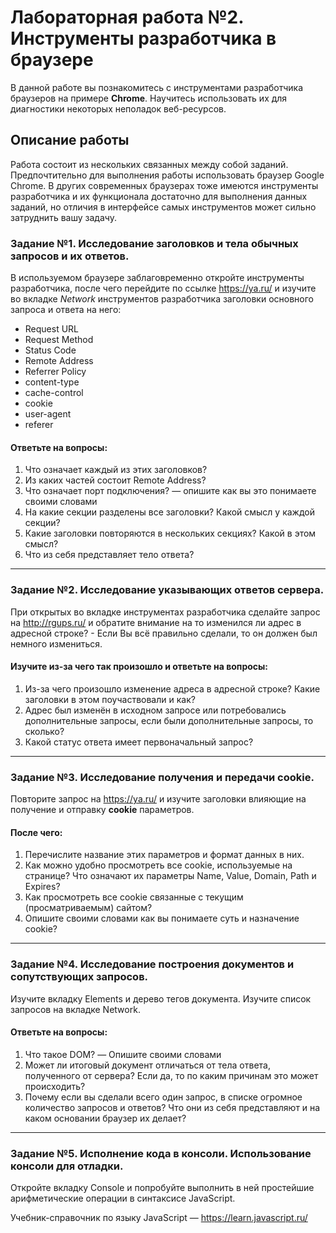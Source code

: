 # Лабораторная работа №2. Инструменты разработчика в браузере

В данной работе вы познакомитесь с инструментами разработчика браузеров на примере **Chrome**. 
Научитесь использовать их для диагностики некоторых неполадок веб-ресурсов.

## Описание работы

Работа состоит из нескольких связанных между собой заданий. 
Предпочтительно для выполнения работы использовать браузер Google Chrome. 
В других современных браузерах тоже имеются инструменты разработчика и их функционала достаточно для выполнения данных заданий, 
но отличия в интерфейсе самых инструментов может сильно затруднить вашу задачу.

### Задание №1. Исследование заголовков и тела обычных запросов и их ответов.

В используемом браузере заблаговременно откройте инструменты разработчика, после чего перейдите по ссылке https://ya.ru/ и изучите во вкладке *Network* инструментов разработчика заголовки основного запроса и ответа на него:
- Request URL
- Request Method
- Status Code
- Remote Address
- Referrer Policy
- content-type
- cache-control
- cookie
- user-agent
- referer

#### Ответьте на вопросы:
1. Что означает каждый из этих заголовков? 
2. Из каких частей состоит Remote Address?
3. Что означает порт подключения? — опишите как вы это понимаете своими словами
4. На какие секции разделены все заголовки? Какой смысл у каждой секции?
5. Какие заголовки повторяются в нескольких секциях? Какой в этом смысл? 
6. Что из себя представляет тело ответа?

------------

### Задание №2. Исследование указывающих ответов сервера.
При открытых во вкладке инструментах разработчика сделайте запрос на http://rgups.ru/ и обратите внимание на то изменился ли адрес в адресной строке? - Если Вы всё правильно сделали, то он должен был немного измениться. 

#### Изучите из-за чего так произошло и ответьте на вопросы:
1. Из-за чего произошло изменение адреса в адресной строке? Какие заголовки в этом поучаствовали и как?
2. Адрес был изменён в исходном запросе или потребовались дополнительные запросы, если были дополнительные запросы, то сколько?
3. Какой статус ответа имеет первоначальный запрос?

------------

### Задание №3. Исследование получения и передачи cookie.
Повторите запрос на https://ya.ru/ и изучите заголовки влияющие на получение и отправку **cookie** параметров.

#### После чего:
1. Перечислите название этих параметров и формат данных в них.
2. Как можно удобно просмотреть все cookie, используемые на странице? Что означают их параметры Name, Value, Domain, Path и Expires?
3. Как просмотреть все cookie связанные с текущим (просматриваемым) сайтом?
4. Опишите своими словами как вы понимаете суть и назначение cookie?

------------

### Задание №4. Исследование построения документов и сопутствующих запросов.
Изучите вкладку Elements и дерево тегов документа. Изучите список запросов на вкладке Network.

#### Ответьте на вопросы:
1. Что такое DOM? — Опишите своими словами
2. Может ли итоговый документ отличаться от тела ответа, полученного от сервера? Если да, то по каким причинам это может происходить?
3. Почему если вы сделали всего один запрос, в списке огромное количество запросов и ответов? Что они из себя представляют и на каком основании браузер их делает?

------------

### Задание №5. Исполнение кода в консоли. Использование консоли для отладки.
Откройте вкладку Console и попробуйте выполнить в ней простейшие арифметические операции в синтаксисе JavaScript.

Учебник-справочник по языку JavaScript — https://learn.javascript.ru/ 